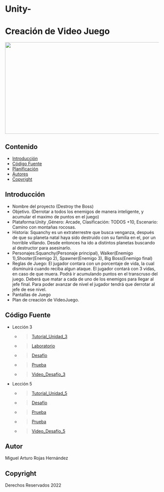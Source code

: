 # Unity-
# Creación de Video Juego
<p align="center">
    <img src="https://unity.com/sites/default/files/styles/social_media_sharing/public/2020-02/unity-teaser-768x3811x.jpg?h=db311ae7&itok=VrSIyERg" alt="Logo" width=1200 height=300>

 

## Contenido

- [Introducción](#introducción)
- [Código Fuente](#código-fuente)
- [Planificación](#planificación)
- [Autores](#autores)
- [Copyright](#copyright)


## Introducción

- Nombre del proyecto (Destroy the Boss)
- Objetivo. (Derrotar a todos los enemigos de manera inteligente, y acumular el maximo de puntos en el juego)
- Plataforma:Unity ,Género: Arcade, Clasificación: TODOS +10, Escenario: Camino con montañas rocosas.
- Historia: Squanchy es un extraterrestre que busca venganza, después de que su planeta natal haya sido destruido con su familia en el, por un horrible villando. Desde entonces ha ido a distintos planetas buscando al destructor para asesinarlo.
- Personajes:Squanchy(Personaje principal), Walker(Enemigo 1),Shooter(Enemigo 2), Spawner(Enemigo 3), Big Boss(Enemigo final)
- Reglas de Juego: El jugador contara con un porcentaje de vida, la cual disminuirá cuando reciba algun ataque. El jugador contará con 3 vidas, en caso de que muera. Podrá ir acumulando puntos en el transcruso del juego. Deberá que matar a cada de uno de los enemigos para llegar al jefe final. Para poder avanzar de nivel el jugador tendrá que derrotar al jefe de ese nivel. 
- Pantallas de Juego
- Plan de creación de VideoJuego.

## Código Fuente

* Lección 3
  * > [Tutorial_Unidad_3](https://github.com/UnityMiguelRojas/Unity-/blob/main/Lecci%C3%B3n%203/Tutorial%203%20Sonidos%20y%20Efectos.unitypackage)
  * > [Laboratorio](https://github.com/UnityMiguelRojas/Unity-/blob/main/Lecci%C3%B3n%203/Laboratorio%203.unitypackage)
  * > [Desafío](https://github.com/UnityMiguelRojas/Unity-/blob/main/Lecci%C3%B3n%203/Desafio%203%20Globos%2C%20bombas%20y%20booleanos.unitypackage)
  * > [Prueba](https://github.com/UnityMiguelRojas/Unity-/blob/main/Lecci%C3%B3n%203/Prueba%20Unidad%203.png)
  * > [Video_Desafío_3](https://github.com/UnityMiguelRojas/Unity-/blob/main/Lecci%C3%B3n%203/Desaf%C3%ADo%203%20%20Globos%2C%20bombas%20y%20booleanos.mp4)
* Lección 5
  * > [Tutorial_Unidad_5](https://github.com/UnityMiguelRojas/Unity-/blob/main/Lecci%C3%B3n%205/Tutorial%205%20Interfaz%20de%20usuario.unitypackage)
  * > [Desafío](https://github.com/UnityMiguelRojas/Unity-/blob/main/Lecci%C3%B3n%205/Desafio%205%20Aplasta%20comida.unitypackage)
  * > [Prueba](https://github.com/UnityMiguelRojas/Unity-/blob/main/Lecci%C3%B3n%205/Prueba%20Unidad%205.png)
  * > [Prueba](https://github.com/UnityMiguelRojas/Unity-/blob/main/Lecci%C3%B3n%205/Lab%205%20-%20Swap%20out%20your%20Assets.unitypackage)
  * > [Video_Desafío_5](https://github.com/UnityMiguelRojas/Unity-/blob/main/Lecci%C3%B3n%205/Desaf%C3%ADo%205%20Aplasta%20comida.mp4)



## Autor
Miguel Arturo Rojas Hernández

## Copyright
Derechos Reservados 2022
